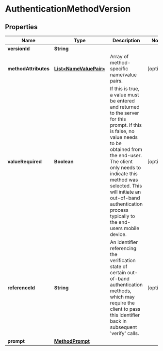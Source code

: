 
# AuthenticationMethodVersion

## Properties
Name | Type | Description | Notes
------------ | ------------- | ------------- | -------------
**versionId** | **String** |  | 
**methodAttributes** | [**List&lt;NameValuePair&gt;**](NameValuePair.md) | Array of method-specific name/value pairs. |  [optional]
**valueRequired** | **Boolean** | If this is true, a value must be entered and returned to the server for this prompt. If this is false, no value needs to be obtained from the end-user. The client only needs to indicate this method was selected. This will initiate an out-of-band authentication process typically to the end-users mobile device. |  [optional]
**referenceId** | **String** | An identifier referencing the verification state of certain out-of-band authentication methods, which may require the client to pass this identifier back in subsequent &#39;verify&#39; calls. |  [optional]
**prompt** | [**MethodPrompt**](MethodPrompt.md) |  | 



